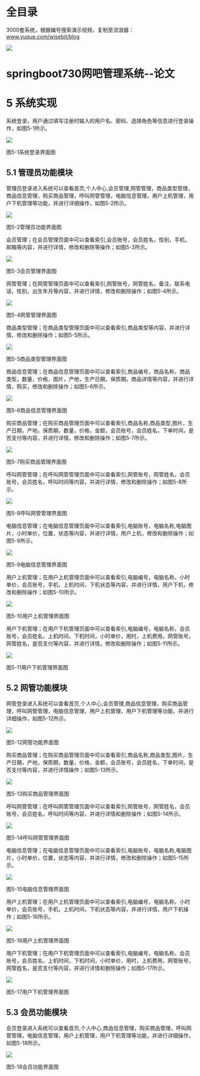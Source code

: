 # 全目录

3000套系统，根据编号搜索演示视频，复制至流浪器：www.yuque.com/wisebit/blog


![](https://bitwise.oss-cn-heyuan.aliyuncs.com/2024/11/06/qq_wechat.png)
# springboot730网吧管理系统--论文
# 5 系统实现

系统登录，用户通过填写注册时输入的用户名、密码、选择角色等信息进行登录操作，如图5-1所示。

![](/md/blog.016.png)

图5-1系统登录界面图
## 5.1 管理员功能模块

管理员登录进入系统可以查看首页,个人中心,会员管理,网管管理，商品类型管理，商品信息管理，购买商品管理，呼叫网管管理，电脑信息管理，用户上机管理，用户下机管理等功能，并进行详细操作，如图5-2所示。

![](/md/blog.017.png)

图5-2管理员功能界面图

会员管理；在会员管理页面中可以查看索引,会员账号，会员姓名，性别，手机，邮箱等内容，并进行详情，修改和删除等操作；如图5-3所示。

![](/md/blog.018.png)

图5-3会员管理界面图

网管管理；在网管管理页面中可以查看索引,网管账号，网管姓名，备注，联系电话，性别，出生年月等内容，并进行详情，修改和删除操作；如图5-4所示。

![](/md/blog.019.png)

图5-4网管管理界面图

商品类型管理；在商品类型管理页面中可以查看索引,商品类型等内容，并进行详情，修改和删除操作；如图5-5所示。

![](/md/blog.020.png)

图5-5商品类型管理界面图

商品信息管理；在商品信息管理页面中可以查看索引,商品编号，商品名称，商品类型，数量，价格，图片，产地，生产日期，保质期，商品详情等内容，并进行详情，购买，修改和删除操作；如图5-6所示。

![](/md/blog.021.png)

图5-6商品信息管理界面图

购买商品管理；在购买商品管理页面中可以查看索引,商品名称,商品类型,图片，生产日期，产地，保质期，数量，价格，金额，会员账号，会员姓名，下单时间，是否支付等内容，并进行详情，修改和删除操作；如图5-7所示。

![](/md/blog.022.png)

图5-7购买商品管理界面图


呼叫网管管理；在呼叫网管管理页面中可以查看索引,网管账号，网管姓名，会员账号，会员姓名，呼叫时间等内容，并进行详情，修改和删除操作；如图5-8所示。

![](/md/blog.023.png)

图5-8呼叫网管管理界面图

电脑信息管理；在电脑信息管理页面中可以查看索引,电脑账号，电脑名称,电脑图片，小时单价，位置，状态等内容，并进行详情，用户上机，修改和删除操作；如图5-9所示。

![](/md/blog.024.png)

图5-9电脑信息管理界面图

用户上机管理；在用户上机管理页面中可以查看索引,电脑编号，电脑名称，小时单价，会员账号，手机，上机时间，下机状态等内容，并进行详情，用户下机，修改和删除操作；如图5-10所示。

![](/md/blog.025.png)

图5-10用户上机管理界面图

用户下机管理；在用户下机管理页面中可以查看索引,电脑编号，电脑名称，会员账号，会员姓名，上机时间，下机时间，小时单价，用时，上机费用，网管账号，网管姓名，是否支付等内容，并进行详情，修改和删除操作；如图5-11所示。

![](/md/blog.026.png)

图5-11用户下机管理界面图

## 5.2 网管功能模块
网管登录进入系统可以查看首页,个人中心,会员管理,商品信息管理，购买商品管理，呼叫网管管理，电脑信息管理，用户上机管理，用户下机管理等功能，并进行详细操作，如图5-12所示。

![](/md/blog.027.png)

图5-12网管功能界面图

购买商品管理；在购买商品管理页面中可以查看索引,商品名称,商品类型,图片，生产日期，产地，保质期，数量，价格，金额，会员账号，会员姓名，下单时间，是否支付等内容，并进行详情操作；如图5-13所示。

![](/md/blog.028.png)

图5-13购买商品管理界面图

呼叫网管管理；在呼叫网管管理页面中可以查看索引,网管账号，网管姓名，会员账号，会员姓名，呼叫时间等内容，并进行详情和删除操作；如图5-14所示。

![](/md/blog.029.png)

图5-14呼叫网管管理界面图

电脑信息管理；在电脑信息管理页面中可以查看索引,电脑账号，电脑名称,电脑图片，小时单价，位置，状态等内容，并进行详情，修改和删除操作；如图5-15所示。

![](/md/blog.030.png)

图5-15电脑信息管理界面图

用户上机管理；在用户上机管理页面中可以查看索引,电脑编号，电脑名称，小时单价，会员账号，手机，上机时间，下机状态等内容，并进行详情，用户下机操作；如图5-16所示。

![](/md/blog.031.png)

图5-16用户上机管理界面图

用户下机管理；在用户下机管理页面中可以查看索引,电脑编号，电脑名称，会员账号，会员姓名，上机时间，下机时间，小时单价，用时，上机费用，网管账号，网管姓名，是否支付等内容，并进行详情和删除操作；如图5-17所示。

![](/md/blog.032.png)

图5-17用户下机管理界面图

## 5.3 会员功能模块
会员登录进入系统可以查看首页,个人中心,商品信息管理，购买商品管理，呼叫网管管理，电脑信息管理，用户上机管理，用户下机管理等功能，并进行详细操作，如图5-18所示。

![](/md/blog.033.png)

图5-18会员功能界面图





